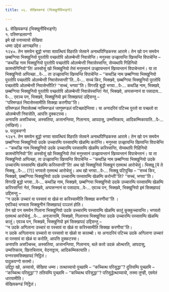```yaml
---
title: ०६. सेखियकण्डं (भिक्खुनीविभङ्गो)

---
```

६. सेखियकण्डं (भिक्खुनीविभङ्गो)  
१. परिमण्डलवग्गो  
इमे खो पनाय्यायो सेखिया  
धम्मा उद्देसं आगच्छन्ति।  
१२४०. तेन समयेन बुद्धो भगवा सावत्थियं विहरति जेतवने अनाथपिण्डिकस्स आरामे। तेन खो पन समयेन छब्बग्गिया भिक्खुनियो पुरतोपि पच्छतोपि ओलम्बेन्ती निवासेन्ति। मनुस्सा उज्झायन्ति खिय्यन्ति विपाचेन्ति – ‘‘कथञ्हि नाम भिक्खुनियो पुरतोपि पच्छतोपि ओलम्बेन्ती निवासेस्सन्ति, सेय्यथापि गिहिनियो कामभोगिनियो’’ति! अस्सोसुं खो भिक्खुनियो तेसं मनुस्सानं उज्झायन्तानं खिय्यन्तानं विपाचेन्तानं। या ता भिक्खुनियो अप्पिच्छा…पे॰… ता उज्झायन्ति खिय्यन्ति विपाचेन्ति – ‘‘कथञ्हि नाम छब्बग्गिया भिक्खुनियो पुरतोपि पच्छतोपि ओलम्बेन्ती निवासेस्सन्ती’’ति…पे॰… सच्‍चं किर, भिक्खवे, छब्बग्गिया भिक्खुनियो पुरतोपि पच्छतोपि ओलम्बेन्ती निवासेन्तीति? ‘‘सच्‍चं, भगवा’’ति। विगरहि बुद्धो भगवा…पे॰… कथञ्हि नाम, भिक्खवे, छब्बग्गिया भिक्खुनियो पुरतोपि पच्छतोपि ओलम्बेन्ती निवासेस्सन्ति! नेतं, भिक्खवे, अप्पसन्‍नानं वा पसादाय…पे॰… एवञ्‍च पन, भिक्खवे, भिक्खुनियो इमं सिक्खापदं उद्दिसन्तु –  
‘‘परिमण्डलं निवासेस्सामीति सिक्खा करणीया’’ति।  
परिमण्डलं निवासेतब्बं नाभिमण्डलं जाणुमण्डलं पटिच्छादेन्तिया। या अनादरियं पटिच्‍च पुरतो वा पच्छतो वा ओलम्बेन्ती निवासेति, आपत्ति दुक्‍कटस्स।  
अनापत्ति असञ्‍चिच्‍च, अस्सतिया, अजानन्तिया, गिलानाय, आपदासु, उम्मत्तिकाय, आदिकम्मिकायाति…पे॰… (संखित्तं)।  
७. पादुकवग्गो  
१२४१. तेन समयेन बुद्धो भगवा सावत्थियं विहरति जेतवने अनाथपिण्डिकस्स आरामे। तेन खो पन समयेन छब्बग्गिया भिक्खुनियो उदके उच्‍चारम्पि पस्सावम्पि खेळम्पि करोन्ति। मनुस्सा उज्झायन्ति खिय्यन्ति विपाचेन्ति – ‘‘कथञ्हि नाम भिक्खुनियो उदके उच्‍चारम्पि पस्सावम्पि खेळम्पि करिस्सन्ति, सेय्यथापि गिहिनियो कामभोगिनियो’’ति! अस्सोसुं खो भिक्खुनियो तेसं मनुस्सानं उज्झायन्तानं खिय्यन्तानं विपाचेन्तानं। या ता भिक्खुनियो अप्पिच्छा, ता उज्झायन्ति खिय्यन्ति विपाचेन्ति – ‘‘कथञ्हि नाम छब्बग्गिया भिक्खुनियो उदके उच्‍चारम्पि पस्सावम्पि खेळम्पि करिस्सन्ती’’ति! अथ खो भिक्खुनियो भिक्खूनं एतमत्थं आरोचेसुं। भिक्खू [ये ते भिक्खू…पे॰… (?)] भगवतो एतमत्थं आरोचेसुं। अथ खो भगवा…पे॰… भिक्खू पटिपुच्छि – ‘‘सच्‍चं किर, भिक्खवे, छब्बग्गिया भिक्खुनियो उदके उच्‍चारम्पि पस्सावम्पि खेळम्पि करोन्ती’’ति? ‘‘सच्‍चं, भगवा’’ति। विगरहि बुद्धो भगवा…पे॰… कथञ्हि नाम, भिक्खवे, छब्बग्गिया भिक्खुनियो उदके उच्‍चारम्पि पस्सावम्पि खेळम्पि करिस्सन्ति! नेतं, भिक्खवे, अप्पसन्‍नानं वा पसादाय…पे॰… एवञ्‍च पन, भिक्खवे, भिक्खुनियो इमं सिक्खापदं उद्दिसन्तु –  
‘‘न उदके उच्‍चारं वा पस्सावं वा खेळं वा करिस्सामीति सिक्खा करणीया’’ति ।  
एवञ्‍चिदं भगवता भिक्खुनीनं सिक्खापदं पञ्‍ञत्तं होति।  
तेन खो पन समयेन गिलाना भिक्खुनियो उदके उच्‍चारम्पि पस्सावम्पि खेळम्पि कातुं कुक्‍कुच्‍चायन्ति। भगवतो एतमत्थं आरोचेसुं…पे॰… अनुजानामि, भिक्खवे, गिलानाय भिक्खुनिया उदके उच्‍चारम्पि पस्सावम्पि खेळम्पि कातुं। एवञ्‍च पन, भिक्खवे, भिक्खुनियो इमं सिक्खापदं उद्दिसन्तु –  
‘‘न उदके अगिलाना उच्‍चारं वा पस्सावं वा खेळं वा करिस्सामीति सिक्खा करणीया’’ति।  
न उदके अगिलानाय उच्‍चारो वा पस्सावो वा खेळो वा कातब्बो। या अनादरियं पटिच्‍च उदके अगिलाना उच्‍चारं वा पस्सावं वा खेळं वा करोति, आपत्ति दुक्‍कटस्स।  
अनापत्ति असञ्‍चिच्‍च, अस्सतिया, अजानन्तिया, गिलानाय, थले कतो उदकं ओत्थरति, आपदासु, उम्मत्तिकाय, खित्तचित्ताय, वेदनाट्टाय, आदिकम्मिकायाति।  
पन्‍नरसमसिक्खापदं निट्ठितं।  
पादुकवग्गो सत्तमो।  
उद्दिट्ठा खो, अय्यायो, सेखिया धम्मा। तत्थाय्यायो पुच्छामि – ‘‘कच्‍चित्थ परिसुद्धा’’? दुतियम्पि पुच्छामि – ‘‘कच्‍चित्थ परिसुद्धा’’? ततियम्पि पुच्छामि – ‘‘कच्‍चित्थ परिसुद्धा’’? परिसुद्धेत्थाय्यायो, तस्मा तुण्ही, एवमेतं धारयामीति।  
सेखियकण्डं निट्ठितं।  